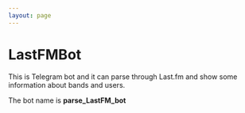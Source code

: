 ```yaml
---
layout: page
---
```

# LastFMBot
This is Telegram bot and it can parse through Last.fm and show some information about bands and users. 

The bot name is **parse_LastFM_bot**
 

